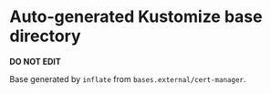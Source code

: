 # Auto-generated Kustomize base directory
**DO NOT EDIT**

Base generated by `inflate` from `bases.external/cert-manager`.
